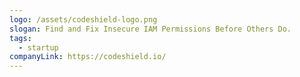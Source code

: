 ```yaml
---
logo: /assets/codeshield-logo.png
slogan: Find and Fix Insecure IAM Permissions Before Others Do.
tags:
  - startup
companyLink: https://codeshield.io/
---
```

